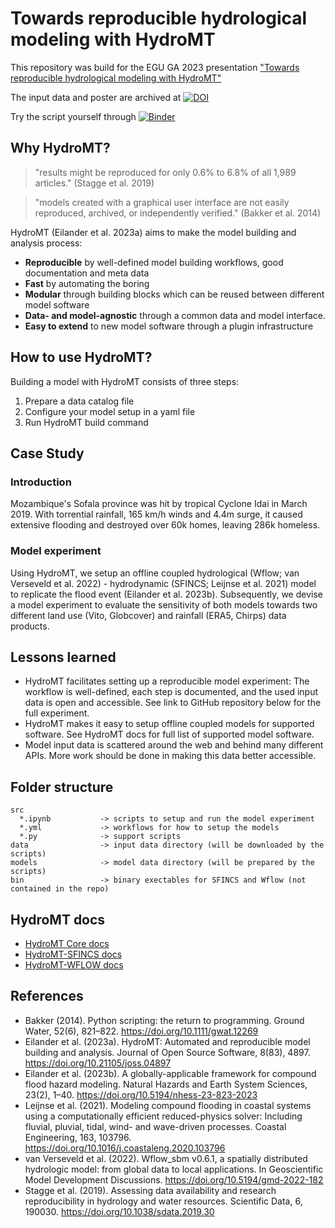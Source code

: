 # Towards reproducible hydrological modeling with HydroMT

This repository was build for the EGU GA 2023 presentation ["Towards reproducible hydrological modeling with HydroMT"](https://doi.org/10.5194/egusphere-egu23-13770)

The input data and poster are archived at [![DOI](https://zenodo.org/badge/DOI/10.5281/zenodo.7858596.svg)](https://doi.org/10.5281/zenodo.7858596)

Try the script yourself through [![Binder](https://mybinder.org/badge_logo.svg)](https://mybinder.org/v2/gh/DirkEilander/hydromt-wflow-sfincs/HEAD?labpath=src)

## Why HydroMT?

> "results might be reproduced for only 0.6% to 6.8% of all 1,989 articles." (Stagge et al. 2019)

> "models created with a graphical user interface are not easily reproduced, archived, or independently verified." (Bakker et al. 2014)

HydroMT (Eilander et al. 2023a) aims to make the model building and analysis process:

- **Reproducible** by well-defined model building workflows, good documentation and meta data
- **Fast** by automating the boring
- **Modular** through building blocks which can be reused between different model software
- **Data- and model-agnostic** through a common data and model interface.
- **Easy to extend** to new model software  through a plugin infrastructure

## How to use HydroMT?

Building a model with HydroMT consists of three steps:

1. Prepare a data catalog file
2. Configure your model setup in a yaml file
3. Run HydroMT build command

## Case Study

### Introduction

Mozambique's Sofala province was hit by tropical Cyclone Idai in March 2019. With torrential rainfall, 165 km/h winds and 4.4m surge, it caused extensive flooding and destroyed over 60k homes, leaving 286k homeless.

### Model experiment

Using HydroMT, we setup an offline coupled hydrological (Wflow; van Verseveld et al. 2022) - hydrodynamic (SFINCS; Leijnse et al. 2021) model to replicate the flood event (Eilander et al. 2023b). Subsequently, we devise a model experiment to evaluate the sensitivity of both models towards two different land use (Vito, Globcover) and rainfall (ERA5, Chirps) data products. 

## Lessons learned 
- HydroMT facilitates setting up a reproducible model experiment: The workflow is well-defined, each step is documented, and the used input data is  open and accessible. See link to GitHub repository below for the full experiment.
- HydroMT makes it easy to setup offline coupled models for supported software. See HydroMT docs for full list of supported model software.
- Model input data is scattered around the web and behind many different APIs. More work should be done in making this data better accessible. 

## Folder structure

```
src
  *.ipynb           -> scripts to setup and run the model experiment
  *.yml             -> workflows for how to setup the models
  *.py              -> support scripts
data                -> input data directory (will be downloaded by the scripts)
models              -> model data directory (will be prepared by the scripts)
bin                 -> binary exectables for SFINCS and Wflow (not contained in the repo)
```

## HydroMT docs

- [HydroMT Core docs](https://deltares.github.io/hydromt/latest/)
- [HydroMT-SFINCS docs](https://deltares.github.io/hydromt_sfincs/latest/)
- [HydroMT-WFLOW docs](https://deltares.github.io/wflow_sfincs/latest/)


## References
- Bakker (2014). Python scripting: the return to programming. Ground Water, 52(6), 821–822. https://doi.org/10.1111/gwat.12269
- Eilander et al. (2023a). HydroMT: Automated and reproducible model building and analysis. Journal of Open Source Software, 8(83), 4897. https://doi.org/10.21105/joss.04897
- Eilander et al. (2023b). A globally-applicable framework for compound flood hazard modeling. Natural Hazards and Earth System Sciences, 23(2), 1–40. https://doi.org/10.5194/nhess-23-823-2023
- Leijnse et al. (2021). Modeling compound flooding in coastal systems using a computationally efficient reduced-physics solver: Including fluvial, pluvial, tidal, wind- and wave-driven processes. Coastal Engineering, 163, 103796. https://doi.org/10.1016/j.coastaleng.2020.103796
- van Verseveld et al. (2022). Wflow_sbm v0.6.1, a spatially distributed hydrologic model: from global data to local applications. In Geoscientific Model Development Discussions. https://doi.org/10.5194/gmd-2022-182
- Stagge et al. (2019). Assessing data availability and research reproducibility in hydrology and water resources. Scientific Data, 6, 190030. https://doi.org/10.1038/sdata.2019.30

